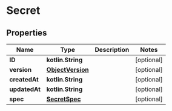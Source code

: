 
# Secret

## Properties
| Name | Type | Description | Notes |
| ------------ | ------------- | ------------- | ------------- |
| **ID** | **kotlin.String** |  |  [optional] |
| **version** | [**ObjectVersion**](ObjectVersion.md) |  |  [optional] |
| **createdAt** | **kotlin.String** |  |  [optional] |
| **updatedAt** | **kotlin.String** |  |  [optional] |
| **spec** | [**SecretSpec**](SecretSpec.md) |  |  [optional] |



